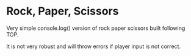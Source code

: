 # Rock, Paper, Scissors
Very simple console.log() version of rock paper scissors built following TOP. 

It is not very robust and will throw errors if player input is not correct.